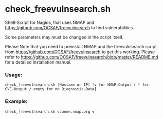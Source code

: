 # check_freevulnsearch.sh
Shell-Script for Nagios, that uses NMAP and https://github.com/OCSAF/freevulnsearch to find vulnerabilities.

Some parameters may must be changed in the script itself.

Please Note that you need to preinstall NMAP and the freevulnsearch script from https://github.com/OCSAF/freevulnsearch to get this working. Please refer to https://github.com/OCSAF/freevulnsearch/blob/master/README.md for a detailed installation manual.

### Usage:
`check_freevulnsearch.sh [Hostame or IP] [v for NMAP-Output / f for CVE-Output / empty for no Diagnostic-Data]`

### Example:
`check_freevulnsearch.sh scanme.nmap.org v`

